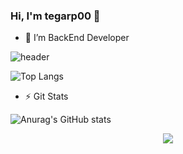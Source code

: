 ### Hi, I'm tegarp00 👋

<!--
**TEGARmine/TEGARmine** is a ✨ _special_ ✨ repository because its `README.md` (this file) appears on your GitHub profile.

Here are some ideas to get you started:

- 🔭 I’m currently working on ...
- 🌱 I’m currently learning ...
- 👯 I’m looking to collaborate on ...
- 🤔 I’m looking for help with ...
- 💬 Ask me about ...
- 📫 How to reach me: ...
- 😄 Pronouns: ...
- ⚡ Fun fact: ...
-->

- 💬 I’m BackEnd Developer 

![header](https://capsule-render.vercel.app/api?type=waving&color=auto&height=300&section=header&text=No%Stack%To%-Full%Stack&fontSize=70&animation=fadeIn&fontAlignY=38&desc=Belajar%20aja%20dulu%20jagonya%20belakangan%20right!&descAlignY=51&descAlign=62)

![Top Langs](https://github-readme-stats.vercel.app/api/top-langs/?username=TEGARmine&layout=compact&title_color=007bff&text_color=e7e7e7&icon_color=007bff&bg_color=171c28)

- ⚡ Git Stats

![Anurag's GitHub stats](https://github-readme-stats.vercel.app/api?username=TEGARmine&show_icons=true&theme=onedark) 
<p align="center">
  <a href="https://skillicons.dev">
    <img src="https://skillicons.dev/icons?i=linux,git,vim,javascript,go,nodejs,docker,laravel,alpinejs,azure" />
  </a>
</p>


